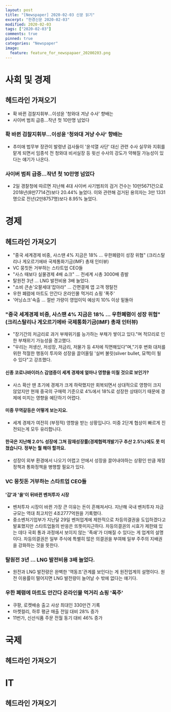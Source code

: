 ```yaml
---
layout: post
title: "[Newspaper] 2020-02-03 신문 읽기"
excerpt: "한경신문 2020-02-03"
modified: 2020-02-03
tags: ["2020-02-03"]
comments: true
pinned: true
categories: "Newspaper"
image:
  feature: feature_for_newspapaer_20200203.png
---
```


# 사회 및 경제
## 헤드라인 가져오기
- 확 바뀐 검찰지휘부...이성윤 '청와대 겨냥 수사' 향배는
- 사이버 범죄 급증...작년 첫 10만명 넘었다

### 확 바뀐 검찰지휘부...이성윤 '청와대 겨냥 수사' 향배는
- 추미애 법무부 장관이 발령낸 검사들이 '윤석열 사단' 대신 관련 수사 실무와 지휘를 맡게 되면서 임종석 전 청와대 비서실장 등 윗선 수사의 강도가 약해질 가능성이 있다는 얘기가 나온다.

### 사이버 범죄 급증...작년 첫 10만명 넘었다
- 2일 경찰청에 따르면 지난해 4대 사이버 사기범죄의 검거 건수는 10만5671건으로 2018년(8만7714건)보다 20.44% 늘었다. 이와 관련해 검거된 용의자는 3만 1331명으로 전년(2만8757명)보다 8.95% 늘었다.

# 경제
## 헤드라인 가져오기
- "중국 세계경제 비중, 사스땐 4% 지금은 18% ... 우한폐렴이 성장 위협" (크리스탈리나 게오르기에바 국제통화기금(IMF) 총재 인터뷰)
- VC 뭉칫돈 거부하는 스타트업 CEO들
- "사스 때보다 실물경제 4배 쇼크" ... 전세계 시총 3000배 증발
- 탈원전 3년 ... LNG 발전비용 3배 늘었다.
- "소비 큰손'오팔세대'잡아라" ... 간편결제 앱 고객 쟁탈전
- 우한 폐렴에 마트도 안간다 온라인몰 먹거리 쇼핑 '폭주'
- '어닝쇼크'속출 ... 절반 가량이 영업이익 예상치 10% 이상 밑돌아

### "중국 세계경제 비중, 사스땐 4% 지금은 18% ... 우한폐렴이 성장 위협" (크리스탈리나 게오르기에바 국제통화기금(IMF) 총재 인터뷰)
- "장기간의 저금리로 과거 부채위기를 능가하는 부채가 쌓이고 있다."며 적므리로 인한 부채위기 가능성을 경고했다.
- "우리는 저생산, 저성장, 저금리, 저물가 등 4저에 직면해있다"며,"기후 변화 대처를 위한 적절한 행동이 투자와 성장을 끌어올릴 '실버 불릿(sliver bullet, 묘책)이 될 수 있다"고 강조했다.
#### 신종 코로나바이러스 감염증이 세계 경제에 얼마나 영향을 미칠 것으로 보인가?
- 사스 확산 땐 초기에 경제가 크게 하락했지만 회복되면서 상대적으로 영향이 크지 않았지만 현재 중국의 구매력 기준으로 4%에서 18%로 성장한 상태이기 때문에 경제에 미치는 영향을 예단하기 어렵다.
#### 미중 무역갈등은 어떻게 보는지요.
- 세계 경제가 여전히 (부정적) 영향을 받는 상황입니다. 미중 2단계 협상이 빠르게 진전되는게 모두 유리합니다.
#### 한국은 지난해 2.0% 성장에 그쳐 잠재성장률(경제협력개발기구 추산 2.5%)에도 못 미쳤습니다. 정부는 뭘 해야 할까요.
- 성장이 외부 환경에서 나오기 어렵고 안에서 성장을 끌어내야하는 상황인 만큼 재정정책과 통화정책을 병행할 필요가 있다.

### VC 뭉칫돈 거부하는 스타트업 CEO들
#### '갑'과 '을'이 뒤바뀐 벤처투자 시장
- 벤처투자 시장이 바뀐 가장 큰 이유는 돈이 흔해져서다. 지난해 국내 벤처투자 자금 규모는 역대 최고치인 4조2777억원을 기록했다.
- 중소벤처기업부가 지난달 29일 벤처업계에 제한적으로 차등의결권을 도입하겠다고 발표했지만 스타트업들의 반응은 뜨뜻미지근하다. 차등의결권의 시효가 제한돼 있는 데다 국회 통과 과정에서 보이지 않는 '족쇄'가 더해질 수 있다는 게 업계의 설명이다. 차등의결권은 일부 주식에 특별히 많은 의결권을 부여해 일부 주주의 지배권을 강화하는 것을 뜻한다.

### 탈원전 3년 ... LNG 발전비용 3배 늘었다.
- 원전과 LNG 발전량은 완벽한 '역동조'관계를 보인다는 게 원전업계의 설명이다. 원전 이용률이 떨어지면 LNG 발전량이 늘어날 수 밖에 없다는 얘기다.

### 우한 폐렴에 마트도 안간다 온라인몰 먹거리 쇼핑 '폭주'
- 쿠팡, 로켓배송 출고 사상 최대인 330만건 기록
- 마켓컬리, 하루 평균 매출 전일 대비 28% 증가
- 11번가, 신선식품 주문 전월 동기 대비 46% 증가

# 국제
## 헤드라인 가져오기

# IT
## 헤드라인 가져오기

